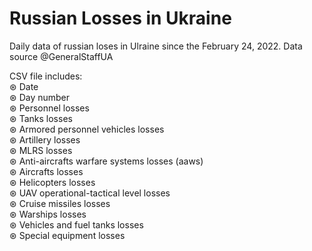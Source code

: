 # Russian Losses in Ukraine
 Daily data of russian loses in Ulraine since the February 24, 2022. Data source @GeneralStaffUA

CSV file includes:\
⊛ Date\
⊛ Day number\
⊛ Personnel	losses\
⊛ Tanks losses\
⊛ Armored personnel vehicles	losses\
⊛ Artillery	losses\
⊛ MLRS	losses\
⊛ Anti-aircrafts warfare systems	losses (aaws)\
⊛ Aircrafts	losses\
⊛ Helicopters	losses \
⊛ UAV operational-tactical level	losses\
⊛ Cruise missiles	losses\
⊛ Warships	losses\
⊛ Vehicles and fuel tanks	losses\
⊛ Special equipment losses
